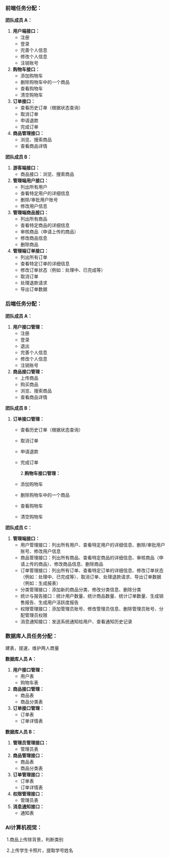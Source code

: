 ### **前端任务分配：**

**团队成员 A：**

1. **用户端接口：**
   - 注册
   - 登录
   - 完善个人信息
   - 修改个人信息
   - 注销账号
2. **购物车接口：**
   - 添加购物车
   - 删除购物车中的一个商品
   - 查看购物车
   - 清空购物车
3. **订单接口：**
   - 查看历史订单（根据状态查询）
   - 取消订单
   - 申请退款
   - 完成订单
4. **商品管理接口：**
   - 浏览、搜索商品
   - 查看商品详情

**团队成员 B：**

1. **游客端接口：**
   - 商品接口：浏览、搜索商品
2. **管理端用户接口：**
   - 列出所有用户
   - 查看特定用户的详细信息
   - 删除/审批用户账号
   - 修改用户信息
3. **管理端商品接口：**
   - 列出所有商品
   - 查看特定商品的详细信息
   - 审核商品（申请上传的商品）
   - 修改商品信息
   - 删除商品
4. **管理端订单接口：**
   - 列出所有订单
   - 查看特定订单的详细信息
   - 修改订单状态（例如：处理中、已完成等）
   - 取消订单
   - 处理退款请求
   - 导出订单数据



### **后端任务分配：**

**团队成员 A：**

1. **用户接口管理：**
   - 注册
   - 登录
   - 退出
   - 完善个人信息
   - 修改个人信息
   - 注销账号
2. **商品接口管理：**
   - 上传商品
   - 购买商品
   - 浏览、搜索商品
   - 查看商品详情

**团队成员 B：**

1. **订单接口管理：**

   - 查看历史订单（根据状态查询）

   - 取消订单

   - 申请退款

   - 完成订单

     2.**购物车接口管理：**

   - 添加购物车
   
   - 删除购物车中的一个商品
   
   - 查看购物车
   
   - 清空购物车

**团队成员 C：**

1. **管理端接口：**
   - 用户管理接口：列出所有用户、查看特定用户的详细信息、删除/审批用户账号、修改用户信息
   - 商品管理接口：列出所有商品、查看特定商品的详细信息、审核商品（申请上传的商品）、修改商品信息、删除商品
   - 订单管理接口：列出所有订单、查看特定订单的详细信息、修改订单状态（例如：处理中、已完成等）、取消订单、处理退款请求、导出订单数据（例如：生成报表）
   - 分类管理接口：添加新的商品分类、修改分类信息、删除分类
   - 统计与报告接口：统计用户数量、统计商品数量、统计订单数量、生成销售报告、生成用户活跃度报告
   - 权限管理接口：添加管理员账号、修改管理员信息、删除管理员账号、分配管理员权限
   - 消息通知接口：发送系统通知给用户、查看通知历史记录



### 数据库人员任务分配：

建表，提速，维护两人商量

**数据库人员 A：**

1. **用户接口管理：**
   - 用户表
   - 购物车表
2. **商品接口管理：**
   - 商品表
   - 商品分类表 
3. **订单接口管理：**
   - 订单表 
   - 订单详情表

**数据库人员 B：**

1. **管理员管理接口：**
   - 管理员表
2. **商品管理接口：**
   - 商品表
   - 商品分类表 
3. **订单管理接口：**
   - 订单表
   - 订单详情表 
4. **权限管理接口：**
   - 管理员表
5. **消息通知接口：**
   - 通知表 



### AI计算机视觉：

​	1.商品上传除背景，判断类别

​	2.上传学生卡照片，提取学号姓名

